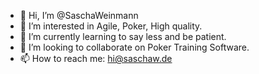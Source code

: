 - 👋 Hi, I’m @SaschaWeinmann
- 👀 I’m interested in Agile, Poker, High quality.
- 🌱 I’m currently learning to say less and be patient.
- 💞️ I’m looking to collaborate on Poker Training Software.
- 📫 How to reach me: hi@saschaw.de

<!---
SaschaWeinmann/SaschaWeinmann is a ✨ special ✨ repository because its `README.md` (this file) appears on your GitHub profile.
You can click the Preview link to take a look at your changes.
--->
